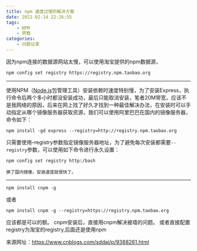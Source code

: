 ```yaml
---
title: npm 速度过慢的解决方案
date: 2021-02-14 22:26:55
tags: 
    - NPM
    - 转载
categories:
    - 问题记录
---
```


因为npm连接的数据源网站太慢，可以使用淘宝提供的npm数据源，

<!-- more -->

```bash
npm config set registry https://registry.npm.taobao.org
```

---

使用NPM（[Node.js](http://lib.csdn.net/base/nodejs)包管理工具）安装依赖时速度特别慢，为了安装Express，执行命令后两个多小时都没安装成功，最后只能取消安装，笔者20M带宽，应该不是我网络的原因，后来在网上找了好久才找到一种最佳解决办法，在安装时可以手动指定从哪个镜像服务器获取资源，我们可以使用阿里巴巴在国内的镜像服务器，命令如下：

```
npm install -gd express --registry=http://registry.npm.taobao.org
```

只需要使用–registry参数指定镜像服务器地址，为了避免每次安装都需要`--registry`参数，可以使用如下命令进行永久设置：

```
npm config set registry http:/bash
```

```
换了国内镜像，安装速度就很快了。
```

---

```
npm install cnpm -g
```

或者

```
npm install cnpm -g --registry=https://registry.npm.taobao.org
```

应该都是可以的额。
cnpm安装后，直接用cnpm解决被墙的问题。
或者直接配置registry为淘宝的registry,后面还是使用npm

来源网址：https://www.cnblogs.com/sddai/p/9388261.html